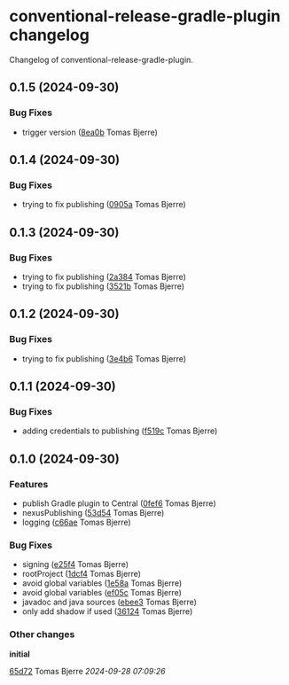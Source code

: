 # conventional-release-gradle-plugin changelog

Changelog of conventional-release-gradle-plugin.

## 0.1.5 (2024-09-30)

### Bug Fixes

-  trigger version ([8ea0b](https://github.com/tomasbjerre/conventional-release-gradle-plugin/commit/8ea0b4d989ada47) Tomas Bjerre)  

## 0.1.4 (2024-09-30)

### Bug Fixes

-  trying to fix publishing ([0905a](https://github.com/tomasbjerre/conventional-release-gradle-plugin/commit/0905a4b9fc6e13a) Tomas Bjerre)  

## 0.1.3 (2024-09-30)

### Bug Fixes

-  trying to fix publishing ([2a384](https://github.com/tomasbjerre/conventional-release-gradle-plugin/commit/2a38488d4155abc) Tomas Bjerre)  
-  trying to fix publishing ([3521b](https://github.com/tomasbjerre/conventional-release-gradle-plugin/commit/3521b27cb2111ad) Tomas Bjerre)  

## 0.1.2 (2024-09-30)

### Bug Fixes

-  trying to fix publishing ([3e4b6](https://github.com/tomasbjerre/conventional-release-gradle-plugin/commit/3e4b6de14a56c84) Tomas Bjerre)  

## 0.1.1 (2024-09-30)

### Bug Fixes

-  adding credentials to publishing ([f519c](https://github.com/tomasbjerre/conventional-release-gradle-plugin/commit/f519ccf7949bf64) Tomas Bjerre)  

## 0.1.0 (2024-09-30)

### Features

-  publish Gradle plugin to Central ([0fef6](https://github.com/tomasbjerre/conventional-release-gradle-plugin/commit/0fef6f3fb62f66e) Tomas Bjerre)  
-  nexusPublishing ([53d54](https://github.com/tomasbjerre/conventional-release-gradle-plugin/commit/53d54d1d64f4064) Tomas Bjerre)  
-  logging ([c66ae](https://github.com/tomasbjerre/conventional-release-gradle-plugin/commit/c66ae28afcd4ca0) Tomas Bjerre)  

### Bug Fixes

-  signing ([e25f4](https://github.com/tomasbjerre/conventional-release-gradle-plugin/commit/e25f4e97e7e8723) Tomas Bjerre)  
-  rootProject ([1dcf4](https://github.com/tomasbjerre/conventional-release-gradle-plugin/commit/1dcf4e157dff652) Tomas Bjerre)  
-  avoid global variables ([1e58a](https://github.com/tomasbjerre/conventional-release-gradle-plugin/commit/1e58ad58c1b6eb8) Tomas Bjerre)  
-  avoid global variables ([ef05c](https://github.com/tomasbjerre/conventional-release-gradle-plugin/commit/ef05c08edeca620) Tomas Bjerre)  
-  javadoc and java sources ([ebee3](https://github.com/tomasbjerre/conventional-release-gradle-plugin/commit/ebee3056fb2f745) Tomas Bjerre)  
-  only add shadow if used ([36124](https://github.com/tomasbjerre/conventional-release-gradle-plugin/commit/36124e436443af3) Tomas Bjerre)  

### Other changes

**initial**


[65d72](https://github.com/tomasbjerre/conventional-release-gradle-plugin/commit/65d72d8a36ae6c1) Tomas Bjerre *2024-09-28 07:09:26*


